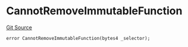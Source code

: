 # CannotRemoveImmutableFunction
[Git Source](https://github.com/thrackle-io/tron/blob/4e6a814efa6ccf934f63826b54087808a311218d/src/client/token/handler/diamond/HandlerDiamondLib.sol)


```solidity
error CannotRemoveImmutableFunction(bytes4 _selector);
```

